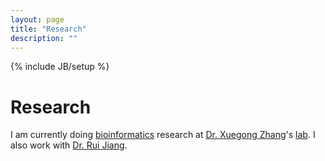 ```yaml
---
layout: page
title: "Research"
description: ""
---
```

{% include JB/setup %}

# Research

I am currently doing [bioinformatics](./bioinformatics.html) research at [Dr. Xuegong Zhang](http://bioinfo.au.tsinghua.edu.cn/member/xzhang/XZhang_English.htm)'s [lab](http://bioinfo.au.tsinghua.edu.cn/enarticle/index.html). I also work with [Dr. Rui Jiang](http://bioinfo.au.tsinghua.edu.cn/member/ruijiang/english/index.html).



